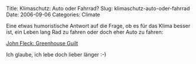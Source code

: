 Title: Klimaschutz: Auto oder Fahrrad?
Slug: klimaschutz-auto-oder-fahrrad
Date: 2006-09-06
Categories: Climate

Eine etwas humoristische Antwort auf die Frage, ob es für das Klima besser ist, ein Leben lang Rad zu fahren oder doch eher Auto zu fahren:

[John Fleck: Greenhouse Guilt](http://www.inkstain.net/fleck/?p=1652)

Ich glaube, ich lebe doch lieber länger :-)
